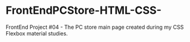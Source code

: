 # FrontEndPCStore-HTML-CSS-
FrontEnd Project #04 - The PC store main page created during my CSS Flexbox material studies.  

